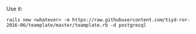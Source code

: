 Use it:

`rails new <whatever> -m https://raw.githubusercontent.com/tiyd-ror-2016-06/teamplate/master/teamplate.rb -d postgresql`

